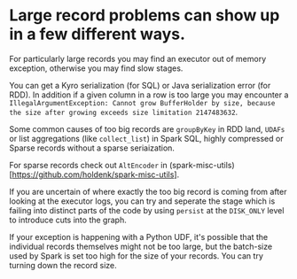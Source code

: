 # Large record problems can show up in a few different ways.

For particularly large records you may find an executor out of memory exception, otherwise you may find slow stages.


You can get a Kyro serialization (for SQL) or Java serialization error (for RDD). In addition if a given column in a row is too large you may encounter a `IllegalArgumentException: Cannot grow BufferHolder by size, because the size after growing exceeds size limitation 2147483632`.



Some common causes of too big records are `groupByKey` in RDD land, `UDAFs` or list aggregations (like `collect_list`) in Spark SQL, highly compressed or Sparse records without a sparse seriaization.


For sparse records check out `AltEncoder` in (spark-misc-utils)[https://github.com/holdenk/spark-misc-utils].


If you are uncertain of where exactly the too big record is coming from after looking at the executor logs, you can try and seperate the stage which is failing into distinct parts of the code by using `persist` at the `DISK_ONLY` level to introduce cuts into the graph.


If your exception is happening with a Python UDF, it's possible that the individual records themselves might not be too large, but the batch-size used by Spark is set too high for the size of your records. You can try turning down the record size.
